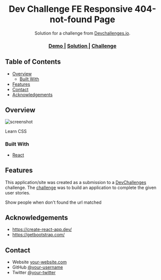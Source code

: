 <!-- Please update value in the {}  -->

<h1 align="center">Dev Challenge FE Responsive 404-not-found Page</h1>

<div align="center">
   Solution for a challenge from  <a href="http://devchallenges.io" target="_blank">Devchallenges.io</a>.
</div>

<div align="center">
  <h3>
    <a href="https://thienho1997.github.io/devchallenge-fe-responsive-404-page-challenge/">
      Demo
    </a>
    <span> | </span>
    <a href="https://github.com/thienho1997/devchallenge-fe-responsive-404-page-challenge">
      Solution
    </a>
    <span> | </span>
    <a href="https://devchallenges.io/challenges/wBunSb7FPrIepJZAg0sY">
      Challenge
    </a>
  </h3>
</div>

<!-- TABLE OF CONTENTS -->

## Table of Contents

- [Overview](#overview)
  - [Built With](#built-with)
- [Features](#features)
- [Contact](#contact)
- [Acknowledgements](#acknowledgements)

<!-- OVERVIEW -->

## Overview

![screenshot](https://user-images.githubusercontent.com/44528843/142725955-3a2459e5-0a19-46e6-b4eb-56aa92620e53.png)

Learn CSS

### Built With

<!-- This section should list any major frameworks that you built your project using. Here are a few examples.-->

- [React](https://reactjs.org/)


## Features

<!-- List the features of your application or follow the template. Don't share the figma file here :) -->

This application/site was created as a submission to a [DevChallenges](https://devchallenges.io/challenges) challenge. The [challenge](https://devchallenges.io/challenges/wBunSb7FPrIepJZAg0sY) was to build an application to complete the given user stories.

Show people when don't found the url matched
## Acknowledgements

<!-- This section should list any articles or add-ons/plugins that helps you to complete the project. This is optional but it will help you in the future. For exmpale -->

- https://create-react-app.dev/
- https://getbootstrap.com/
## Contact

- Website [your-website.com](https://{your-web-site-link})
- GitHub [@your-username](https://{github.com/your-usermame})
- Twitter [@your-twitter](https://{twitter.com/your-username})
